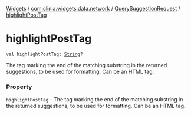 [Widgets](../../index.md) / [com.clinia.widgets.data.network](../index.md) / [QuerySuggestionRequest](index.md) / [highlightPostTag](./highlight-post-tag.md)

# highlightPostTag

`val highlightPostTag: `[`String`](https://kotlinlang.org/api/latest/jvm/stdlib/kotlin/-string/index.html)`?`

The tag marking the end of the matching substring in the returned suggestions,
to be used for formatting. Can be an HTML tag.

### Property

`highlightPostTag` - The tag marking the end of the matching substring in the returned suggestions,
to be used for formatting. Can be an HTML tag.